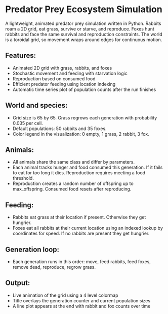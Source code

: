 # Predator Prey Ecosystem Simulation

A lightweight, animated predator prey simulation written in Python. Rabbits roam a 2D grid, eat grass, survive or starve, and reproduce. Foxes hunt rabbits and face the same survival and reproduction constraints. The world is a toroidal grid, so movement wraps around edges for continuous motion. 

## **Features:**

* Animated 2D grid with grass, rabbits, and foxes
* Stochastic movement and feeding with starvation logic
* Reproduction based on consumed food
* Efficient predator feeding using location indexing
* Automatic time series plot of population counts after the run finishes

## World and species:

* Grid size is 65 by 65. Grass regrows each generation with probability 0.035 per cell. 
* Default populations: 50 rabbits and 35 foxes. 
* Color legend in the visualization: 0 empty, 1 grass, 2 rabbit, 3 fox. 


## Animals:
* All animals share the same class and differ by parameters.
* Each animal tracks hunger and food consumed this generation. If it fails to eat for too long it dies. Reproduction requires meeting a food threshold. 
* Reproduction creates a random number of offspring up to max_offspring. Consumed food resets after reproducing. 

## Feeding:

* Rabbits eat grass at their location if present. Otherwise they get hungrier. 
* Foxes eat all rabbits at their current location using an indexed lookup by coordinates for speed. If no rabbits are present they get hungrier. 

## Generation loop:

* Each generation runs in this order: move, feed rabbits, feed foxes, remove dead, reproduce, regrow grass.

## Output:

* Live animation of the grid using a 4 level colormap
* Title overlays the generation counter and current population sizes
* A line plot appears at the end with rabbit and fox counts over time